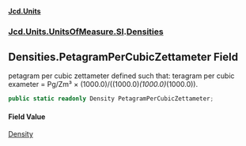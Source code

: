 #### [Jcd.Units](index.md 'index')
### [Jcd.Units.UnitsOfMeasure.SI](Jcd.Units.UnitsOfMeasure.SI.md 'Jcd.Units.UnitsOfMeasure.SI').[Densities](Densities.md 'Jcd.Units.UnitsOfMeasure.SI.Densities')

## Densities.PetagramPerCubicZettameter Field

petagram per cubic zettameter defined such that: teragram per cubic exameter = Pg/Zm³ × (1000.0)/((1000.0)*(1000.0)*(1000.0)).

```csharp
public static readonly Density PetagramPerCubicZettameter;
```

#### Field Value
[Density](Density.md 'Jcd.Units.UnitTypes.Density')